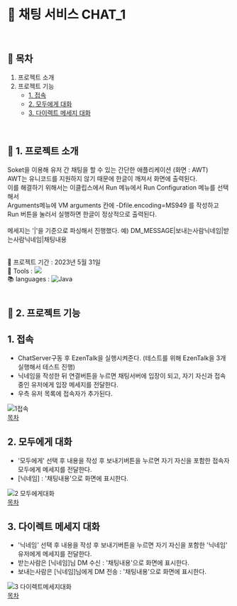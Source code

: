 # :incoming_envelope: 채팅 서비스 CHAT_1
<br />

## :page_facing_up: 목차
1. 프로젝트 소개
2. 프로젝트 기능
   * [1. 접속](#1-접속)
   * [2. 모두에게 대화](#2-모두에게-대화)
   * [3. 다이렉트 메세지 대화](#3-다이렉트-메세지-대화)
<br />

## :eyes: 1. 프로젝트 소개
Soket을 이용해 유저 간 채팅을 할 수 있는 간단한 애플리케이션 (화면 : AWT) <br />
AWT는 유니코드를 지원하지 않기 때문에 한글이 깨져서 화면에 출력된다. <br />
이를 해결하기 위해서는 이클립스에서 Run 메뉴에서 Run Configuration 메뉴를 선택해서 <br />
Arguments메뉴에 VM arguments 칸에 -Dfile.encoding=MS949 를 작성하고 Run 버튼을 눌러서 실행하면 한글이 정상적으로 출력된다.
<br /><br />
메세지는 '|'을 기준으로 파싱해서 진행했다.
예) DM_MESSAGE|보내는사람닉네임|받는사람닉네임|채팅내용
<br /><br />

:calendar: 프로젝트 기간 : 2023년 5월 31일 <br />
:hammer: Tools : <img src="https://img.shields.io/badge/Eclipse-FE7A16.svg?style=for-the-badge&logo=Eclipse&logoColor=white" /> <br />
:books: languages : ![Java](https://img.shields.io/badge/java-%23ED8B00.svg?style=for-the-badge&logo=openjdk&logoColor=white) <br />
<br />

## :pushpin: 2. 프로젝트 기능
## 1. 접속
* ChatServer구동 후 EzenTalk을 실행시켜준다. (테스트를 위해 EzenTalk을 3개 실행해서 테스트 진행)
* 닉네임을 작성한 뒤 연결버튼을 누르면 채팅서버에 입장이 되고, 자기 자신과 접속 중인 유저에게 입장 메세지를 전달한다.
* 우측 유저 목록에 접속자가 추가된다. <br />

![1접속](https://github.com/HeeYeong91/project_chat1/assets/139057065/84467ec6-1854-48b9-9565-c7b31d4d75fa) <br />
[목차](#page_facing_up-목차)

## 2. 모두에게 대화
* '모두에게' 선택 후 내용을 작성 후 보내기버튼을 누르면 자기 자신을 포함한 접속자 모두에게 메세지를 전달한다.
* [닉네임] : '채팅내용'으로 화면에 표시한다. <br />

![2 모두에게대화](https://github.com/HeeYeong91/project_chat1/assets/139057065/8c393335-6fcd-47c5-8122-ffbbaba51703) <br />
[목차](#page_facing_up-목차)

## 3. 다이렉트 메세지 대화
* '닉네임' 선택 후 내용을 작성 후 보내기버튼을 누르면 자기 자신을 포함한 '닉네임' 유저에게 메세지를 전달한다.
* 받는사람은 [닉네임]님 DM 수신 : '채팅내용'으로 화면에 표시한다.
* 보내는사람은 [닉네임]님에게 DM 전송 : '채팅내용'으로 화면에 표시한다. <br />

![3 다이렉트메세지대화](https://github.com/HeeYeong91/project_chat1/assets/139057065/aa902dfc-b36c-45ab-a76b-9fea0b0bd704) <br />
[목차](#page_facing_up-목차)
